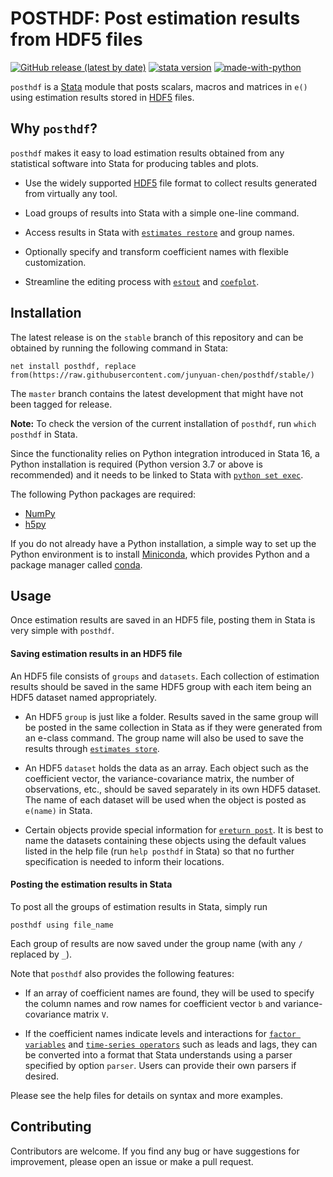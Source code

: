 # POSTHDF: Post estimation results from HDF5 files

[![GitHub release (latest by date)](https://img.shields.io/github/v/release/junyuan-chen/posthdf)](https://github.com/junyuan-chen/posthdf/releases)
[![stata version](https://img.shields.io/badge/Stata%20version-≥%2016-informational)](https://www.stata.com/)
[![made-with-python](https://img.shields.io/badge/made%20with-Python-informational.svg)](https://www.python.org/)

`posthdf` is a [Stata](https://www.stata.com/) module
that posts scalars, macros and matrices in `e()`
using estimation results stored in [HDF5](https://www.hdfgroup.org/solutions/hdf5/) files.

## Why `posthdf`?
`posthdf` makes it easy to load estimation results
obtained from any statistical software into Stata
for producing tables and plots.

- Use the widely supported [HDF5](https://www.hdfgroup.org/solutions/hdf5/) file format to collect results generated from virtually any tool.

- Load groups of results into Stata with a simple one-line command.

- Access results in Stata with  [`estimates restore`](https://www.stata.com/help.cgi?estimates) and group names.

- Optionally specify and transform coefficient names with flexible customization.

- Streamline the editing process with [`estout`](http://repec.sowi.unibe.ch/stata/estout/index.html)
and [`coefplot`](http://repec.sowi.unibe.ch/stata/coefplot/index.html).

## Installation
The latest release is on the `stable` branch of this repository
and can be obtained by running the following command in Stata:

    net install posthdf, replace from(https://raw.githubusercontent.com/junyuan-chen/posthdf/stable/)

The `master` branch contains the latest development
that might have not been tagged for release.

**Note:**
To check the version of the current installation of `posthdf`,
run `which posthdf` in Stata.

Since the functionality relies on Python integration introduced in Stata 16,
a Python installation is required (Python version 3.7 or above is recommended)
and it needs to be linked to Stata with
[`python set exec`](https://www.stata.com/help.cgi?python).

The following Python packages are required:
- [NumPy](https://numpy.org/)  
- [h5py](https://www.h5py.org/)

If you do not already have a Python installation,
a simple way to set up the Python environment
is to install [Miniconda](https://docs.conda.io/en/latest/miniconda.html),
which provides Python and a package manager called
[conda](https://docs.conda.io/projects/conda/en/latest/).

## Usage
Once estimation results are saved in an HDF5 file,
posting them in Stata is very simple with `posthdf`.

#### Saving estimation results in an HDF5 file
An HDF5 file consists of `groups` and `datasets`.
Each collection of estimation results should be saved
in the same HDF5 group with each item being an HDF5 dataset named appropriately.

- An HDF5 `group` is just like a folder.
Results saved in the same group
will be posted in the same collection in Stata
as if they were generated from an e-class command.
The group name will also be used to save the results
through [`estimates store`](https://www.stata.com/help.cgi?estimates).

- An HDF5 `dataset` holds the data as an array.
Each object such as the coefficient vector,
the variance-covariance matrix,
the number of observations, etc.,
should be saved separately in its own HDF5 dataset.
The name of each dataset will be used
when the object is posted as `e(name)` in Stata.

- Certain objects provide special information for
[`ereturn post`](https://www.stata.com/help.cgi?ereturn).
It is best to name the datasets containing these objects
using the default values listed in the help file (run `help posthdf` in Stata)
so that no further specification is needed to inform their locations.

#### Posting the estimation results in Stata
To post all the groups of estimation results in Stata, simply run

    posthdf using file_name

Each group of results are now saved under the group name (with any `/` replaced by `_`).

Note that `posthdf` also provides the following features:

- If an array of coefficient names are found,
they will be used to specify the column names and row names
for coefficient vector `b` and variance-covariance matrix `V`.

- If the coefficient names indicate
levels and interactions for [`factor variables`](https://www.stata.com/help.cgi?fvvarlist)
and [`time-series operators`](https://www.stata.com/help.cgi?tsvarlist)
such as leads and lags,
they can be converted into a format that Stata understands
using a parser specified by option `parser`.
Users can provide their own parsers if desired.

Please see the help files for details on syntax and more examples.

## Contributing

Contributors are welcome.
If you find any bug or have suggestions for improvement,
please open an issue or make a pull request.
